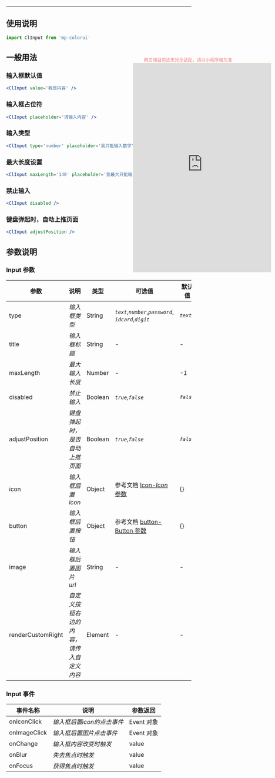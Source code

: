 ****

## 使用说明

```jsx
import ClInput from 'mp-colorui'
```



## 一般用法

### 输入框默认值

```jsx
<ClInput value='我是内容' />
```

### 输入框占位符

```jsx
<ClInput placeholder='请输入内容' />
```

### 输入类型

```jsx
<ClInput type='number' placeholder='我只能输入数字' />
```

### 最大长度设置

```jsx
<ClInput maxLength='140' placeholder='我最大只能输入 140 个字符' />
```

### 禁止输入

```jsx
<ClInput disabled />
```

### 键盘弹起时，自动上推页面

```jsx
<ClInput adjustPosition />
```





## 参数说明

### Input 参数

| 参数              | 说明                                     | 类型    | 可选值                                                      | 默认值    |
| ----------------- | ---------------------------------------- | ------- | ----------------------------------------------------------- | --------- |
| type              | *输入框类型*                             | String  | *`text`*,*`number`*,*`password`*,<br />*`idcard`*,*`digit`* | *`text`*  |
| title             | *输入框标题*                             | String  | -                                                           | -         |
| maxLength         | *最大输入长度*                           | Number  | -                                                           | *-1*      |
| disabled          | *禁止输入*                               | Boolean | *`true`*,*`false`*                                          | *`false`* |
| adjustPosition    | *键盘弹起时，是否自动上推页面*           | Boolean | *`true`*,*`false`*                                          | *`false`* |
| icon              | *输入框后置icon*                         | Object  | 参考文档 [Icon-*Icon* 参数](/base/icon?id=icon-参数)        | {}        |
| button            | *输入框后置按钮*                         | Object  | 参考文档 [button-Button 参数](/base/button?id=button-参数)  | {}        |
| image             | *输入框后置图片 url*                     | String  | -                                                           | -         |
| renderCustomRight | *自定义按钮右边的内容，请传入自定义内容* | Element | -                                                           | -         |

### Input 事件

| 事件名称     | 说明                       | 参数返回   |
| ------------ | -------------------------- | ---------- |
| onIconClick  | *输入框后置icon的点击事件* | Event 对象 |
| onImageClick | *输入框后置图片点击事件*   | Event 对象 |
| onChange     | *输入框内容改变时触发*     | value      |
| onBlur       | *失去焦点时触发*           | value      |
| onFocus      | *获得焦点时触发*           | value      |


<div style="position: fixed; right:10px; top: 5%">
<div style="width: 300px; color: lightcoral; font-size: 12px; word-break: break-all; white-space: normal; display: flex;justify-content: center">网页端目前还未完全适配，请以小程序端为准</div>
<iframe style="border: 1px solid antiquewhite" src="https://www.yysssl.com.cn/#/pages/components/input/index" height="568" width="375"></iframe>
</div>
